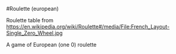 #Roulette (european)

Roulette table from https://en.wikipedia.org/wiki/Roulette#/media/File:French_Layout-Single_Zero_Wheel.jpg

A game of European (one 0) roulette